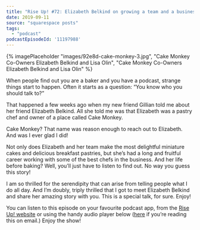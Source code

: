 ```yaml
---
title: "Rise Up! #72: Elizabeth Belkind on growing a team and a business, one mini-cake at a time."
date: 2019-09-11
source: "squarespace posts"
tags: 
  - "podcast"
podcastEpisodeId: '11197988'
---
```


{% imagePlaceholder "images/92e8d-cake-monkey-3.jpg", "Cake Monkey Co-Owners Elizabeth Belkind and Lisa Olin", "Cake Monkey Co-Owners Elizabeth Belkind and Lisa Olin" %}

When people find out you are a baker and you have a podcast, strange things start to happen. Often it starts as a question: “You know who you should talk to?”

That happened a few weeks ago when my new friend Gillian told me about her friend Elizabeth Belkind. All she told me was that Elizabeth was a pastry chef and owner of a place called Cake Monkey.

Cake Monkey? That name was reason enough to reach out to Elizabeth. And was I ever glad I did!

Not only does Elizabeth and her team make the most delightful miniature cakes and delicious breakfast pastries, but she’s had a long and fruitful career working with some of the best chefs in the business. And her life before baking? Well, you’ll just have to listen to find out. No way you guess this story!

I am so thrilled for the serendipity that can arise from telling people what I do all day. And I’m doubly, triply thrilled that I got to meet Elizabeth Belkind and share her amazing story with you. This is a special talk, for sure. Enjoy!

You can listen to this episode on your favourite podcast app, from the [Rise Up! website](http://riseuppod.com/rise-up-72-elizabeth-belkind) or using the handy audio player below ([here](https://markdyck.co/blog/rise-up-72-elizabeth-belkind) if you’re reading this on email.) Enjoy the show!

